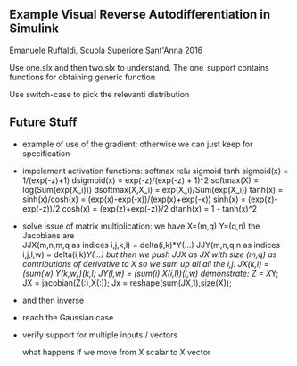 
Example Visual Reverse Autodifferentiation in Simulink
------------------
Emanuele Ruffaldi, Scuola Superiore Sant'Anna 2016


Use one.slx and then two.slx to understand. The one_support contains functions for obtaining generic function

Use switch-case to pick the relevanti distribution


Future Stuff
------------

- example of use of the gradient: otherwise we can just keep for specification

- impelement activation functions: softmax relu sigmoid tanh
    sigmoid(x) = 1/(exp(-z)+1)
        dsigmoid(x) = exp(-z)/(exp(-z) + 1)^2
    softmax(X) = log(Sum(exp(X_i)))
        dsoftmax(X,X_i) = exp(X_i)/Sum(exp(X_i))
    tanh(x) = sinh(x)/cosh(x) = (exp(x)-exp(-x))/(exp(x)+exp(-x))
    sinh(x) = (exp(z)-exp(-z))/2
    cosh(x) = (exp(z)+exp(-z))/2
        dtanh(x) = 1 - tanh(x)^2

- solve issue of matrix multiplication:
    we have X=(m,q) Y=(q,n) the Jacobians are   
        JJX(m,n,m,q as indices i,j,k,l) = delta(i,k)*Y(...)
        JJY(m,n,q,n as indices i,j,l,w) = delta(i,k)*Y(...)
    but then we push JJX as JX with size (m,q) as contributions of derivative to X so we sum up all
    all the i,j. 
                 JX(k,l) = (sum(w) Y(k,w))_(k,l)
                 JY(l,w) = (sum(i) X(i,l))_(l,w)
    demonstrate:
        Z = X*Y;
        JX = jacobian(Z(:),X(:));
        Jx = reshape(sum(JX,1),size(X));

- and then inverse

- reach the Gaussian case

- verify support for multiple inputs / vectors
        
    what happens if we move from X scalar to X vector 


